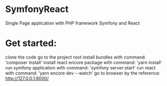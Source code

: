 # SymfonyReact
Single Page application with PHP framework Symfony and React

# Get started:
clone the code
go to the project root
install bundles with command: 'composer install'
install react encore package with command: 'yarn install'
run symfony application with command: 'symfony server:start'
run react with command: 'yarn encore dev --watch'
go to browser by the reference: http://127.0.0.1:8000/
